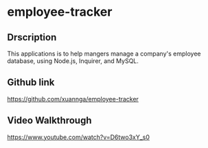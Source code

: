 # employee-tracker

## Drscription
This applications is to help mangers manage a company's employee database, using Node.js, Inquirer, and MySQL.

## Github link
https://github.com/xuannga/employee-tracker 

## Video Walkthrough

https://www.youtube.com/watch?v=D6two3xY_s0

